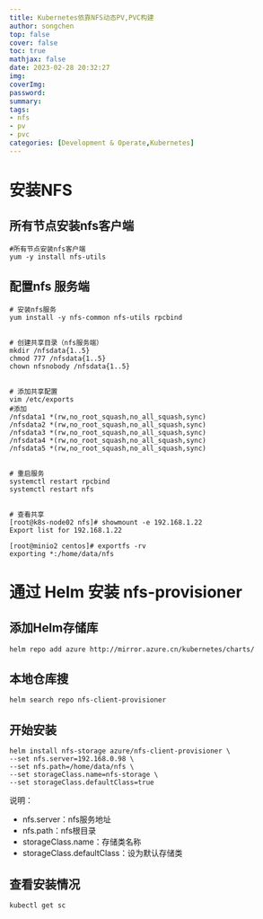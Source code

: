 ```yaml
---
title: Kubernetes依靠NFS动态PV,PVC构建
author: songchen
top: false
cover: false
toc: true
mathjax: false
date: 2023-02-28 20:32:27
img:
coverImg:
password:
summary:
tags:
- nfs
- pv
- pvc
categories: [Development & Operate,Kubernetes]
---
```



# 安装NFS 

## 所有节点安装nfs客户端

```shell
#所有节点安装nfs客户端
yum -y install nfs-utils
```

## 配置nfs 服务端 

```shell
# 安装nfs服务
yum install -y nfs-common nfs-utils rpcbind 


# 创建共享目录（nfs服务端）
mkdir /nfsdata{1..5}
chmod 777 /nfsdata{1..5}
chown nfsnobody /nfsdata{1..5}


# 添加共享配置
vim /etc/exports
#添加
/nfsdata1 *(rw,no_root_squash,no_all_squash,sync)
/nfsdata2 *(rw,no_root_squash,no_all_squash,sync)
/nfsdata3 *(rw,no_root_squash,no_all_squash,sync)
/nfsdata4 *(rw,no_root_squash,no_all_squash,sync)
/nfsdata5 *(rw,no_root_squash,no_all_squash,sync)


# 重启服务
systemctl restart rpcbind
systemctl restart nfs


# 查看共享
[root@k8s-node02 nfs]# showmount -e 192.168.1.22
Export list for 192.168.1.22

[root@minio2 centos]# exportfs -rv
exporting *:/home/data/nfs
```


# 通过 Helm 安装 nfs-provisioner

## 添加Helm存储库

```shell
helm repo add azure http://mirror.azure.cn/kubernetes/charts/
```
    
## 本地仓库搜

```shell
helm search repo nfs-client-provisioner
```
    
## 开始安装
    
```shell
helm install nfs-storage azure/nfs-client-provisioner \
--set nfs.server=192.168.0.98 \
--set nfs.path=/home/data/nfs \
--set storageClass.name=nfs-storage \
--set storageClass.defaultClass=true
```

说明：

-   nfs.server：nfs服务地址
-   nfs.path：nfs根目录
-   storageClass.name：存储类名称
-   storageClass.defaultClass：设为默认存储类

## 查看安装情况

```shell
kubectl get sc
```